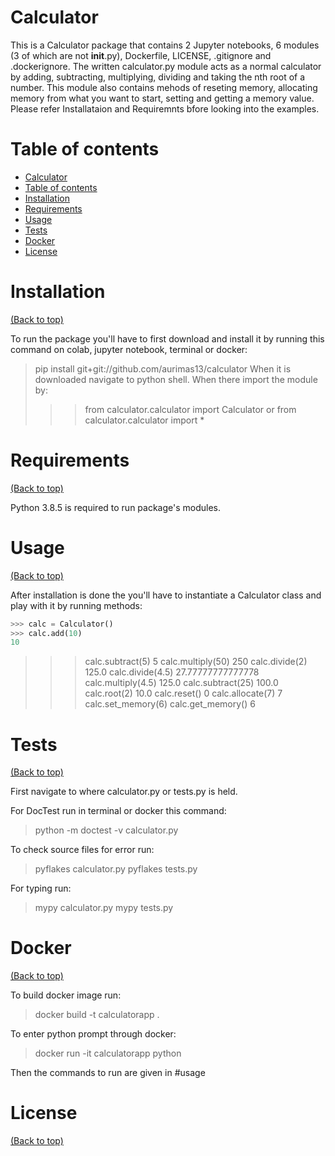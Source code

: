 # Calculator

This is a Calculator package that contains 2 Jupyter notebooks, 6 modules (3 of which are not __init__.py), Dockerfile, LICENSE, .gitignore and .dockerignore. 
The written calculator.py module acts as a normal calculator by adding, subtracting, multiplying, dividing and taking the nth root of a number. This module also contains mehods of reseting memory, allocating memory from what you want to start, setting and getting a memory value. Please refer Installataion and Requiremnts bfore looking into the examples.

# Table of contents

- [Calculator](#Calculator)
- [Table of contents](#table-of-contents)
- [Installation](#installation)
- [Requirements](#requirements)
- [Usage](#usage)
- [Tests](#tests)
- [Docker](#docker)
- [License](#license)

# Installation
[(Back to top)](#table-of-contents)

To run the package you'll have to first download and install it by running this command on colab, jupyter notebook, terminal or docker:
> pip install git+git://github.com/aurimas13/calculator
When it is downloaded navigate to python shell. When there import the module by:
>>> from calculator.calculator import Calculator
or 
>>> from calculator.calculator import *

# Requirements
[(Back to top)](#table-of-contents)

Python 3.8.5 is required to run package's modules.

# Usage
[(Back to top)](#table-of-contents)

After installation is done the you'll have to instantiate a Calculator class and play with it by running methods:
```python
>>> calc = Calculator()
>>> calc.add(10)
10
```
>>> calc.subtract(5)
5
>>> calc.multiply(50)
250
>>> calc.divide(2)
125.0
>>> calc.divide(4.5)
27.77777777777778
>>> calc.multiply(4.5)
125.0
>>> calc.subtract(25)
100.0
>>> calc.root(2)
10.0
>>> calc.reset()
0
>>> calc.allocate(7)
7
>>> calc.set_memory(6)
>>> calc.get_memory()
6

# Tests
[(Back to top)](#table-of-contents)

First navigate to where calculator.py or tests.py is held.

For DocTest run in terminal or docker this command:
> python -m doctest -v calculator.py

To check source files for error run:
> pyflakes calculator.py
> pyflakes tests.py

For typing run:
> mypy calculator.py
> mypy tests.py

# Docker
[(Back to top)](#table-of-contents)

To build docker image run:
> docker build -t calculatorapp .

To enter python prompt through docker:
> docker run -it calculatorapp python 

Then the commands to run are given in #usage


# License
[(Back to top)](#table-of-contents)

<!-- Adding the license to README is a good practice so that people can easily refer to it.

Make sure you have added a LICENSE file in your project folder. **Shortcut:** Click add new file in your root of your repo in GitHub > Set file name to LICENSE > GitHub shows LICENSE templates > Choose the one that best suits your project!

I personally add the name of the license and provide a link to it like below. -->